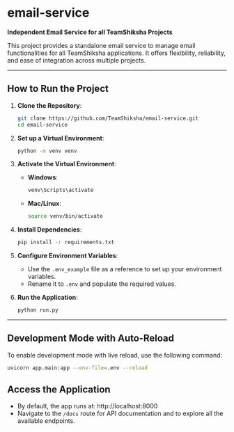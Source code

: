 # email-service

**Independent Email Service for all TeamShiksha Projects**

This project provides a standalone email service to manage email functionalities for all TeamShiksha applications. It offers flexibility, reliability, and ease of integration across multiple projects.

---

## How to Run the Project

1. **Clone the Repository**:
    ```bash
    git clone https://github.com/TeamShiksha/email-service.git
    cd email-service
    ```

2. **Set up a Virtual Environment**:
    ```bash
    python -m venv venv
    ```

3. **Activate the Virtual Environment**:
    - **Windows**:
        ```bash
        venv\Scripts\activate
        ```
    - **Mac/Linux**:
        ```bash
        source venv/bin/activate
        ```

4. **Install Dependencies**:
    ```bash
    pip install -r requirements.txt
    ```

5. **Configure Environment Variables**:
    - Use the `.env_example` file as a reference to set up your environment variables.
    - Rename it to `.env` and populate the required values.

6. **Run the Application**:
    ```bash
    python run.py
    ```

---

## Development Mode with Auto-Reload

To enable development mode with live reload, use the following command:
```bash
uvicorn app.main:app --env-file=.env --reload
```


## Access the Application

- By default, the app runs at: http://localhost:8000
- Navigate to the `/docs` route for API documentation and to explore all the available endpoints.